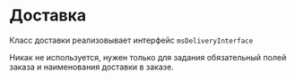 # Доставка

Класс доставки реализовывает интерфейс `msDeliveryInterface`

Никак не используется, нужен только для задания обязательный полей заказа и наименования доставки в заказе.
